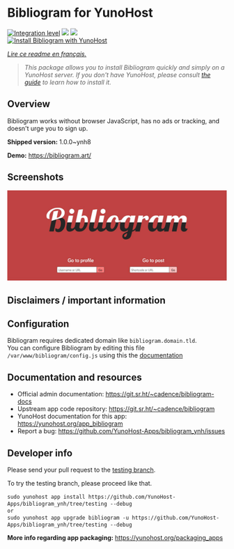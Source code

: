 <!--
N.B.: This README was automatically generated by https://github.com/YunoHost/apps/tree/master/tools/README-generator
It shall NOT be edited by hand.
-->

# Bibliogram for YunoHost

[![Integration level](https://dash.yunohost.org/integration/bibliogram.svg)](https://dash.yunohost.org/appci/app/bibliogram) ![](https://ci-apps.yunohost.org/ci/badges/bibliogram.status.svg) ![](https://ci-apps.yunohost.org/ci/badges/bibliogram.maintain.svg)  
[![Install Bibliogram with YunoHost](https://install-app.yunohost.org/install-with-yunohost.svg)](https://install-app.yunohost.org/?app=bibliogram)

*[Lire ce readme en français.](./README_fr.md)*

> *This package allows you to install Bibliogram quickly and simply on a YunoHost server.
If you don't have YunoHost, please consult [the guide](https://yunohost.org/#/install) to learn how to install it.*

## Overview

Bibliogram works without browser JavaScript, has no ads or tracking, and doesn't urge you to sign up.


**Shipped version:** 1.0.0~ynh8

**Demo:** https://bibliogram.art/

## Screenshots

![](./doc/screenshots/bibliogram.jpg)

## Disclaimers / important information

## Configuration

Bibliogram requires dedicated domain like `bibliogram.domain.tld`.  
You can configure Bibliogram by editing this file `/var/www/bibliogram/config.js` using this the [documentation](https://git.sr.ht/~cadence/bibliogram-docs/tree/master/docs/Configuring.md)

## Documentation and resources

* Official admin documentation: https://git.sr.ht/~cadence/bibliogram-docs
* Upstream app code repository: https://git.sr.ht/~cadence/bibliogram
* YunoHost documentation for this app: https://yunohost.org/app_bibliogram
* Report a bug: https://github.com/YunoHost-Apps/bibliogram_ynh/issues

## Developer info

Please send your pull request to the [testing branch](https://github.com/YunoHost-Apps/bibliogram_ynh/tree/testing).

To try the testing branch, please proceed like that.
```
sudo yunohost app install https://github.com/YunoHost-Apps/bibliogram_ynh/tree/testing --debug
or
sudo yunohost app upgrade bibliogram -u https://github.com/YunoHost-Apps/bibliogram_ynh/tree/testing --debug
```

**More info regarding app packaging:** https://yunohost.org/packaging_apps